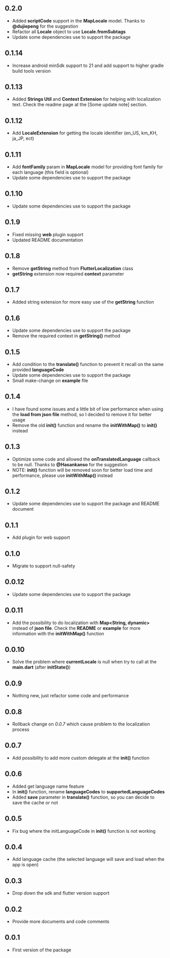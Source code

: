 ## 0.2.0

* Added **scriptCode** support in the **MapLocale** model. Thanks to **@dujiepeng** for the suggestion
* Refactor all **Locale** object to use **Locale.fromSubtags**
* Update some dependencies use to support the package

## 0.1.14

* Increase android minSdk support to 21 and add support to higher gradle build tools version

## 0.1.13

* Added **Strings Util** and **Context Extension** for helping with localization text. Check the readme page at
  the [Some update note] section.

## 0.1.12

* Add **LocaleExtension** for getting the locale identifier (en_US, km_KH, ja_JP, ect)

## 0.1.11

* Add **fontFamily** param in **MapLocale** model for providing font family for each language (this field is optional)
* Update some dependencies use to support the package

## 0.1.10

* Update some dependencies use to support the package

## 0.1.9

* Fixed missing **web** plugin support
* Updated README documentation

## 0.1.8

* Remove **getString** method from **FlutterLocalization** class
* **getString** extension now required **context** parameter

## 0.1.7

* Added string extension for more easy use of the **getString** function

## 0.1.6

* Update some dependencies use to support the package
* Remove the required context in **getString()** method

## 0.1.5

* Add condition to the **translate()** function to prevent it recall on the same provided **languageCode**
* Update some dependencies use to support the package
* Small make-change on **example** file

## 0.1.4

* I have found some issues and a little bit of low performance when using the **load from json file** method, so I
  decided to remove it for better usage
* Remove the old **init()** function and rename the **initWithMap()** to **init()** instead

## 0.1.3

* Optimize some code and allowed the **onTranslatedLanguage** callback to be null. Thanks to **@Hasankanso** for the
  suggestion
* NOTE: **init()** function will be removed soon for better load time and performance, please use **initWithMap()**
  instead

## 0.1.2

* Update some dependencies use to support the package and README document

## 0.1.1

* Add plugin for web support

## 0.1.0

* Migrate to support null-safety

## 0.0.12

* Update some dependencies use to support the package

## 0.0.11

* Add the possibility to do localization with **Map<String, dynamic>** instead of **json file**. Check the **README** or
  **example** for more information with the **initWithMap()** function

## 0.0.10

* Solve the problem where **currentLocale** is null when try to call at the **main.dart** (after **initState()**)

## 0.0.9

* Nothing new, just refactor some code and performance

## 0.0.8

* Rollback change on *0.0.7* which cause problem to the localization process

## 0.0.7

* Add possibility to add more custom delegate at the **init()** function

## 0.0.6

* Added get language name feature
* In **init()** function, rename **languageCodes** to **supportedLanguageCodes**
* Added **save** parameter in **translate()** function, so you can decide to save the cache or not

## 0.0.5

* Fix bug where the initLanguageCode in **init()** function is not working

## 0.0.4

* Add language cache (the selected language will save and load when the app is open)

## 0.0.3

* Drop down the sdk and flutter version support

## 0.0.2

* Provide more documents and code comments

## 0.0.1

* First version of the package